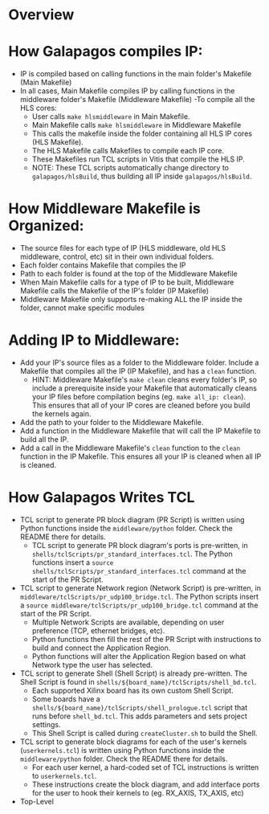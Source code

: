 # Overview

# How Galapagos compiles IP:
- IP is compiled based on calling functions in the main folder's Makefile (Main Makefile)
- In all cases, Main Makefile compiles IP by calling functions in the middleware folder's Makefile (Middleware Makefile)
-To compile all the HLS cores:
  - User calls `make hlsmiddleware` in Main Makefile.
  - Main Makefile calls `make hlsmiddleware` in Middleware Makefile
  - This calls the makefile inside the folder containing all HLS IP cores (HLS Makefile).
  - The HLS Makefile calls Makefiles to compile each IP core.
  - These Makefiles run TCL scripts in Vitis that compile the HLS IP.
  - NOTE: These TCL scripts automatically change directory to `galapagos/hlsBuild`, thus building all IP inside `galapagos/hlsBuild`.

# How Middleware Makefile is Organized:
- The source files for each type of IP (HLS middleware, old HLS middleware, control, etc) sit in their own individual folders.
- Each folder contains Makefile that compiles the IP
- Path to each folder is found at the top of the Middleware Makefile
- When Main Makefile calls for a type of IP to be built, Middleware Makefile calls the Makefile of the IP's folder (IP Makefile)
- Middleware Makefile only supports re-making ALL the IP inside the folder, cannot make specific modules

# Adding IP to Middleware:
- Add your IP's source files as a folder to the Middleware folder. Include a Makefile that compiles all the IP (IP Makefile), and has a `clean` function.
    - HINT: Middleware Makefile's `make clean` cleans every folder's IP, so include a prerequisite inside your Makefile that automatically cleans your IP files before compilation begins (eg. `make all_ip: clean`). This ensures that all of your IP cores are cleaned before you build the kernels again.
- Add the path to your folder to the Middleware Makefile.
- Add a function in the Middleware Makefile that will call the IP Makefile to build all the IP.
- Add a call in the Middleware Makefile's `clean` function to the `clean` function in the IP Makefile. This ensures all your IP is cleaned when all IP is cleaned.

# How Galapagos Writes TCL
- TCL script to generate PR block diagram (PR Script) is written using Python functions inside the `middleware/python` folder. Check the README there for details.
    - TCL script to generate PR block diagram's ports is pre-written, in `shells/tclScripts/pr_standard_interfaces.tcl`. The Python functions insert a `source shells/tclScripts/pr_standard_interfaces.tcl` command at the start of the PR Script.
- TCL script to generate Network region (Network Script) is pre-written, in `middleware/tclScripts/pr_udp100_bridge.tcl`. The Python scripts insert a `source middleware/tclScripts/pr_udp100_bridge.tcl` command at the start of the PR Script.
    - Multiple Network Scripts are available, depending on user preference (TCP, ethernet bridges, etc). 
    - Python functions then fill the rest of the PR Script with instructions to build and connect the Application Region.
    - Python functions will alter the Application Region based on what Network type the user has selected. 
- TCL script to generate Shell (Shell Script) is already pre-written. The Shell Script is found in `shells/${board_name}/tclScripts/shell_bd.tcl`.
    - Each supported Xilinx board has its own custom Shell Script.
    - Some boards have a `shells/${board_name}/tclScripts/shell_prologue.tcl` script that runs before `shell_bd.tcl`. This adds parameters and sets project settings. 
    - This Shell Script is called during `createCluster.sh` to build the Shell.
- TCL script to generate block diagrams for each of the user's kernels (`userkernels.tcl`) is written using Python functions inside the `middleware/python` folder. Check the README there for details.
    - For each user kernel, a hard-coded set of TCL instructions is written to `userkernels.tcl`.
    - These instructions create the block diagram, and add interface ports for the user to hook their kernels to (eg. RX_AXIS, TX_AXIS, etc)
- Top-Level 
